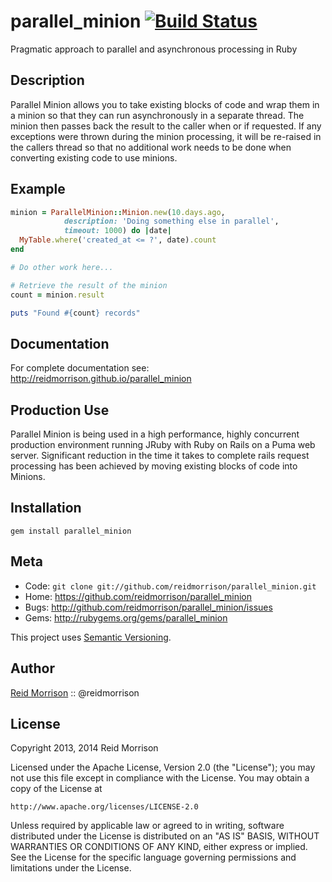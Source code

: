 parallel_minion [![Build Status](https://secure.travis-ci.org/reidmorrison/parallel_minion.png?branch=master)](http://travis-ci.org/reidmorrison/parallel_minion)
===============

Pragmatic approach to parallel and asynchronous processing in Ruby

## Description

Parallel Minion allows you to take existing blocks of code and wrap them in a minion
so that they can run asynchronously in a separate thread.
The minion then passes back the result to the caller when or if requested.
If any exceptions were thrown during the minion processing, it will be re-raised
in the callers thread so that no additional work needs to be done when converting
existing code to use minions.

## Example

```ruby
minion = ParallelMinion::Minion.new(10.days.ago,
            description: 'Doing something else in parallel',
            timeout: 1000) do |date|
  MyTable.where('created_at <= ?', date).count
end

# Do other work here...

# Retrieve the result of the minion
count = minion.result

puts "Found #{count} records"
```

## Documentation

For complete documentation see: http://reidmorrison.github.io/parallel_minion

## Production Use

Parallel Minion is being used in a high performance, highly concurrent
production environment running JRuby with Ruby on Rails on a Puma web server.
Significant reduction in the time it takes to complete rails request processing
has been achieved by moving existing blocks of code into Minions.

## Installation

    gem install parallel_minion

## Meta

* Code: `git clone git://github.com/reidmorrison/parallel_minion.git`
* Home: <https://github.com/reidmorrison/parallel_minion>
* Bugs: <http://github.com/reidmorrison/parallel_minion/issues>
* Gems: <http://rubygems.org/gems/parallel_minion>

This project uses [Semantic Versioning](http://semver.org/).

## Author

[Reid Morrison](https://github.com/reidmorrison) :: @reidmorrison

## License

Copyright 2013, 2014 Reid Morrison

Licensed under the Apache License, Version 2.0 (the "License");
you may not use this file except in compliance with the License.
You may obtain a copy of the License at

    http://www.apache.org/licenses/LICENSE-2.0

Unless required by applicable law or agreed to in writing, software
distributed under the License is distributed on an "AS IS" BASIS,
WITHOUT WARRANTIES OR CONDITIONS OF ANY KIND, either express or implied.
See the License for the specific language governing permissions and
limitations under the License.

